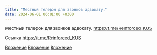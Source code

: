```yaml
---
title: "Местный телефон для звонков адвокату."
date: 2024-06-01 06:01:00 +0300
---
```


Местный телефон для звонков адвокату.
https://t.me/Reinforced_KUS


Ссылка
https://t.me/Reinforced_KUS

[Вложение](/assets/vk_photos/2/PdRvTuJxjVs.jpg)
[Вложение](/assets/vk_photos/2/0hYMzVRFt0c.jpg)
[Вложение](https://t.me/Reinforced_KUS)
